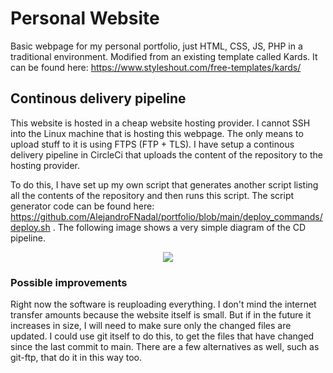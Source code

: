 # Personal Website
Basic webpage for my personal portfolio, just HTML, CSS, JS, PHP in a traditional environment. Modified from an existing template called Kards. It can be found here: https://www.styleshout.com/free-templates/kards/

## Continous delivery pipeline

This website is hosted in a cheap website hosting provider. I cannot SSH into the Linux machine that is hosting this webpage. The only means to upload stuff to it is using FTPS (FTP + TLS). I have setup a continous delivery pipeline in CircleCi that uploads the content of the repository to the hosting provider. 

To do this, I have set up my own script that generates another script listing all the contents of the repository and then runs this script. The script generator code can be found here: https://github.com/AlejandroFNadal/portfolio/blob/main/deploy_commands/deploy.sh . The following image shows a very simple diagram of the CD pipeline. 

<p align="center">
  <img src=https://user-images.githubusercontent.com/32724827/194751715-baf3bd29-314b-45c5-9ed3-be0fc4ef60ac.png></img>
</p>


### Possible improvements
Right now the software is reuploading everything. I don't mind the internet transfer amounts because the website itself is small. But if in the future it increases in size, I will need to make sure only the changed files are updated. I could use git itself to do this, to get the files that have changed since the last commit to main. There are a few alternatives as well, such as git-ftp, that do it in this way too.


